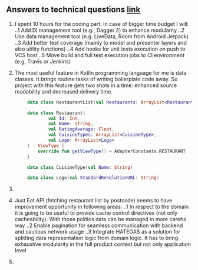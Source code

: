 ## Answers to technical questions [link](https://github.com/justeat/JustEat.RecruitmentTest#technical-questions)

1. I spent 10 hours for the coding part. In case of bigger time budget I will:
..1 Add DI management tool (e.g., Dagger 2) to enhance modularity
..2 Use data management tool (e.g. LiveData, Room from Android Jetpack)
..3 Add better test coverage (mainly to model and presenter layers and also utility functions)
..4 Add hooks for unit tests execution on push to VCS host
..5 Move build and full test execution jobs to CI environment (e.g, Travis or Jenkins)
 
2. The most useful feature in Kotlin programming language for me is data classes. It brings routine 
tasks of writing boilerplate code away. So project with this feature gets two shots in a time: enhanced 
source readability and decreased delivery time.

```kotlin
        data class RestaurantList(val Restaurants: ArrayList<Restaurant>)

        data class Restaurant(
                val Id: Int,
                val Name: String,
                val RatingAverage: Float,
                val CuisineTypes: ArrayList<CuisineType>,
                val Logo: ArrayList<Logo>
        ) : ViewType {
            override fun getViewType() = AdapterConstants.RESTAURANT
        }

        data class CuisineType(val Name: String)

        data class Logo(val StandardResolutionURL: String)
```

3. 

4. Just Eat API (fetching restaurant list by postcode) seems to have improvement opportunity in following areas:
..1 In respect to the domain it is going to be useful to provide cache control directives (not only cacheability). 
With those politics data can be managed in more careful way
..2 Enable pagination for seamless communication with backend and cautious network usage 
..3 Integrate HATEOAS as a solution for splitting data representation logic from domain logic. It has to bring 
exhaustive modularity in the full product context but not only application level

5. 